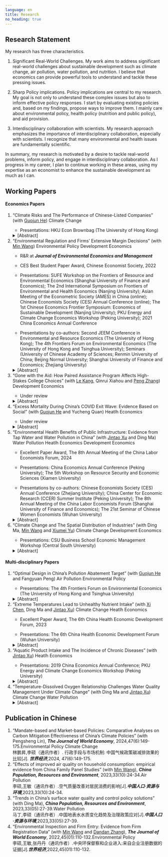 ```yaml
---
language: en
title: Research
no_heading: true
---
```


## Research Statement
My research has three characteristics.

1. Significant Real-World Challenges. My work aims to address significant real-world challenges about sustainable development such as climate change, air pollution, water pollution, and nutrition. I believe that economics can provide powerful tools to understand and tackle these pressing issues.

2. Sharp Policy implications. Policy implications are central to my research. My goal is not only to understand these complex issues but also to inform effective policy responses. I start by evaluating existing policies and, based on my findings, propose ways to improve them. I mainly care about environmental policy, health policy (nutrition and public policy), and aid provision.

3. Interdisciplinary collaboration with scientists. My research approach emphasizes the importance of interdisciplinary collaboration, especially with scientists. I recognize that many environmental and health issues are fundamentally scientific.

In summary, my research is motivated by a desire to tackle real-world problems, inform policy, and engage in interdisciplinary collaboration. As I progress in my career, I plan to continue working in these areas, using my expertise as an economist to enhance the sustainable development as much as I can.

## Working Papers

#### Economics Papers

<ol>
<li> “Climate Risks and The Performance of Chinese-Listed Companies” (with <a href="https://www.guojunhe.com/">Guojun He</a>) <span class="label label-a">Climate Change</span></li>
<ul><li>Presentations: HKU Econ Brownbag (The University of Hong Kong)</li></ul>
<span class="glyphicon glyphicon-star" aria-hidden="true"></span> <details><summary>[Abstract]</summary>This paper investigates the impact of physical climate risks on the performance of publicly listed companies in China over nearly two decades. We collect comprehensive climate risk data from multiple sources, including extreme high and low temperatures, droughts, floods, and typhoons, and incorporate various forms of physical climate risks into our analysis. Employing a two-way fixed effects model for company-by-year panel data, we analyze the effects of these risks on company profitability, measured by Return on Assets (ROA). Our findings indicate that the exposure of subsidiaries to climate risks has a significantly negative impact on profitability, while the exposure of headquarters is inconsequential. We also examine the adaptation strategies employed by companies in response to climate risks and find that aggregate-level adaptation outperforms firm-specific counterparts in China. The paper further investigates the stock market’s reaction to physical climate risks and reveals that the stock market has scarcely accounted for the impacts of these risks in comparison to the measure of accounting profitability. Our study contributes to the climate finance literature by providing evidence of the effects of physical climate risks on company performance in China and highlighting the importance of considering subsidiaries’ climate risks and adaptation strategies.</details>


<li>“Environmental Regulation and Firms’ Extensive Margin Decisions” (with <a href="https://www.nsd.pku.edu.cn/szdw/qzjs/w/262180.htm">Min Wang</a>) <span class="label label-d">Environmental Policy</span> <span class="label label-f">Development Economics</span></li>
<ul><li>R&R at <b><i>Journal of Environmental Economics and Management</i></b></li></ul>
<ul><li>CES Best Student Paper Award, Chinese Economist Society, 2022</li></ul>
<ul><li>Presentations: SUFE Workshop on the Frontiers of Resource and Environmental Economics (Shanghai University of Finance and Economics); The 2nd International Symposium on Frontiers of Environmental and Health Economics (Nanjing University); Asian Meeting of the Econometric Society (AMES) in China (online); Chinese Economists Society (CES) Annual Conference (online); The 1st Chinese Economics Frontier Symposium: Economics of Sustainable Development (Nanjing University); PKU Energy and Climate Change Economics Workshop (Peking University); 2021 China Economics Annual Conference</li></ul>
<ul><li>Presentations by co-authors: Second JEEM Conference in Environmental and Resource Economics (The University of Hong Kong); The 4th Frontiers Forum on Environmental Economics (The University of Hong Kong and Tsinghua University); Seminars (University of Chinese Academy of Sciences; Renmin University of China; Beijing Normal University; Shanghai University of Finance and Economics; Zhejiang University)</li></ul>
<details><summary>[Abstract]</summary>The paper explores the impacts of environmental regulation on Chinese firms’ extensive margin decisions and consequent changes in the market structure of regulated industries. Although environmental regulation deters firm entry and increases firm exit, it asymmetrically targets entrants more than incumbents. Through the market selection mechanism, large and private entrants are less inclined to enter the market in response to regulation, while small incumbents are more likely to exit. We finally examine whether incumbents in regulated cities adjust their inter-city investments to non-regulated cities and find no significant results, alleviating concerns regarding the regulation’s spatial spillover effects.</details>


<li>“Gone with the Aid: How Paired Assistance Program Affects High-Stakes College Choices” (with <a href="https://edu.nju.edu.cn/kl/list.htm">Le Kang</a>, Qinrui Xiahou and <a href="https://pengzhang.weebly.com">Peng Zhang</a>) <span class="label label-f">Development Economics</span></li>
<ul><li>Under review</li></ul>
<details><summary>[Abstract]</summary>As the world contends with persistent poverty and losses from natural disasters, the provision of aid becomes increasingly vital. However, the empirical examination of the mutual benefits of aid is complicated due to endogeneity concerns. This paper provides a novel perspective on the unintended consequences of aid by exploring a post-earthquake reconstruction program in China. Leveraging the quasi-random pair assignment, we find a 40% increase in students from aided counties choosing universities in donor provinces, with stronger responses from high-achieving and engineering students. Besides, attending universities in donor provinces can increase students’ likelihood of migrating to these provinces and lifetime earnings by 26.43%. This paper underscores the potential benefits of aid for both providers and recipients: providers can attract skilled individuals and garner affinity from aided regions, and recipients can experience lifelong benefits.</details>


<li>“Excess Mortality During China’s COVID Exit Wave: Evidence Based on Social” (with <a href="https://www.guojunhe.com/">Guojun He</a> and Yucheng Quan) <span class="label label-e">Heatlh Economics</span></li>
<ul><li>Under review</li></ul>
<details><summary>[Abstract]</summary>China experienced a nationwide transmission of COVID-19 after the government abandoned its stringent zero-COVID policy in December 2022. Based on a manually collected dataset of elite deaths in China, this paper presents the first ex-post estimate of excess mortality during China’s COVID exit wave. We find a significant increase in excess mortality in late 2022 and early 2023, with the peak weekly excess mortality for those above age 65 increasing by over 10-fold. However, the elevated mortality returned to the pre-pandemic level in four to five weeks. We further estimate that there were at least 1.44 million during China’s COVID pandemic, driven mostly by the exit wave. Nevertheless, China’s total mortality cost during the pandemic remains low relative to comparable countries, because COVID-19 was under control most of the time from 2020 to 2022. We provide a case study showing how to use elite information to infer population excess mortality.</details>


<li>“Environmental Health Benefits of Public Infrastructure: Evidence from Tap Water and Water Pollution in China” (with <a href="https://www.nsd.pku.edu.cn/szdw/qzjs/x/262188.htm">Jintao Xu</a> and Ding Ma) <span class="label label-b">Water Pollution</span> <span class="label label-e">Heatlh Economics</span> <span class="label label-f">Development Economics</span></li>
<ul><li>Excellent Paper Award, The 8th Annual Meeting of the China Labor Economists Forum, 2024</li></ul>
<ul><li>Presentations: China Economics Annual Conference (Peking University); The 5th Workshop on Resource Security and Economic Sciences (Xiamen University)</li></ul>
<ul><li>Presentations by co-authors: Chinese Economists Society (CES) Annual Conference (Zhejiang University); China Center for Economic Research (CCER) Summer Institute (Peking University); The 8th Annual Meeting of the China Labor Economists Forum (Shanghai University of Finance and Economics); The 21st Seminar of Chinese Women Economists (Wuhan University)</li></ul>
<details><summary>[Abstract]</summary>Based on data from the China Health and Nutrition Survey and Surface Water Quality Weekly Report, we estimate the effects of water pollution, tap water, and their interaction on individual health status. Using the panel IV regression method, we find that water pollution significantly increases the morbidity rate, while ignoring the different levels of pollution exposure caused by the use of tap water may lead to a serious underestimate of the impact of water pollution. Regression results show that tap water can offset about 60% of the negative health effects of water pollution, and the non-offsetting part may come from pollutants that cannot be eliminated by treatment processes in waterworks. Further analysis finds that the long-term health benefits of tap water are one order of magnitude higher than the short-term health benefits, suggesting that sustained water quality improvement has a long-term impact on health. Finally, comparing the disease cost and the total health cost caused by water pollution, we find that nearly 2/3 of the health cost can be attributed to the disease cost. As one of the most important infrastructure investments, the adoption of tap water greatly eliminates the negative impact of water pollution on the health of Chinese residents. This has important general implications for low-income countries with a low proportion of tap water supply.</details>


<li>“Climate Change and The Spatial Distribution of Industries” (with Ding Ma, <a href="https://www.nsd.pku.edu.cn/szdw/qzjs/w/262180.htm">Min Wang</a> and <a href="https://csxy.zuel.edu.cn/2019/1104/c7501a227525/page.htm">Xiumei Yu</a>) 
<span class="label label-a">Climate Change</span> <span class="label label-f">Development Economics</span></li>
<ul><li>Presentations: CSU Business School Economic Management Workshop (Central South University)</li></ul>
<details><summary>[Abstract]</summary>This paper explores the impacts of long-term temperature changes on the spatial distribution of industries, focusing on temperature effects on firm entry and exit. Using the information on all firms registered in China, we find a robust inverted U-shaped relationship between temperature change and firm entry and a significant relationship between high temperature and firm exit. This result indicates that extreme cold or hot temperatures reduce firm entry and increase firm exit. The effects are more significant for large firms and differ across sectors. In response to extreme temperatures, firms may migrate across regions through inter-regional equity investments to create new firms. The long-run projection shows that climate change may significantly reshape the spatial distribution of industries.</details>
</ol>

#### Multi-disciplinary Papers

<ol>
<li>“Optimal Design in China’s Pollution Abatement Target” (with <a href="https://www.guojunhe.com/">Guojun He</a> and Fangyuan Peng) <span class="label label-c">Air Pollution</span> <span class="label label-d">Environmental Policy</span></li>
<ul><li>Presentations: The 4th Frontiers Forum on Environmental Economics (The University of Hong Kong and Tsinghua University)</li></ul>
<details><summary>[Abstract]</summary>Addressing air pollution is a critical challenge. Traditional air pollution regulations chiefly focus on areas with the highest pollution levels. However, the regions with the most significant pollution levels may not always be the primary contributors to nationwide pollution due to the long-distance transport of air pollutants. This paper uses high-frequency backward trajectory data to examine the spillover effects of PM2.5 pollution in China from 2015 to 2023. The city-pair regression demonstrates a statistically significant positive association between the pollution levels in source and destination cities. Notably, the geographic distribution of air pollution spillover impact substantially diverges from the pattern of PM2.5 concentration, highlighting a discrepancy between local air pollution levels and their national contributions. This study further shows that China’s past city-level PM2.5 reduction targets were mainly based on PM2.5 concentration rather than the local air pollution’s contribution to national levels, indicating a potential loss in efficiency. Finally, the paper suggests an alternative pollution reduction target allocation strategy that considers spillover effects. The findings imply that China has disproportionately concentrated on the most polluted cities while under-responding to many less-polluted cities with significant spillover impacts.</details>


<li>“Extreme Temperatures Lead to Unhealthy Nutrient Intake” (with <a href="https://ysph.yale.edu/profile/xi-chen/">Xi Chen</a>, Ding Ma and <a href="https://www.nsd.pku.edu.cn/szdw/qzjs/x/262188.htm">Jintao Xu</a>)  <span class="label label-a">Climate Change</span> <span class="label label-e">Heatlh Economics</span></li>
<ul><li>Excellent Paper Award, The 6th China Health Economic Development Forum, 2023</li></ul>
<ul><li>Presentations: The 6th China Health Economic Development Forum (Wuhan University)</li></ul>
<details><summary>[Abstract]</summary>Climate change-induced extreme temperatures threaten agriculture and exacerbate global food insecurity. While the temperature effects on food supply are well-known, we provide the first evidence of short-term fluctuations in extreme temperatures influencing food consumption and nutrition intake in China over two decades. The fixed effect models demonstrate that extreme heat reduces carbohydrate and protein intake without affecting fat consumption, whereas cold weather increases all of them and has a largest effect on fat consumption. Vegetable consumption significantly decreases during extreme heat, while dried legume intake notably increases during extreme cold. In contrast, cereal consumption peaks on hot days and declines on cold days. This paper reveals that air conditioners, fans, and heating systems effectively mitigate the impact of temperature extremes, while refrigerators offer minimal benefits. Thus, biological appetite, rather than food accessibility, primarily drives nutrient intake during extreme temperatures. Besides, rural, low-income, male, and child populations exhibit lower vulnerability. Our study suggests climate change may highly decrease the intake of carbohydrate and protein, but not in the same proportion as fat, offering a novel perspective on the temperature-health nexus.</details>


<li>“Aquatic Product Intake and The Incidence of Chronic Diseases” (with <a href="https://www.nsd.pku.edu.cn/szdw/qzjs/x/262188.htm">Jintao Xu</a>) <span class="label label-e">Heatlh Economics</span></li>
<ul><li>Presentations: 2019 China Economics Annual Conference; PKU Energy and Climate Change Economics Workshop (Peking University)</li></ul>
<details><summary>[Abstract]</summary>This paper employs a Cox proportional hazard model to examine the impact of aquatic product consumption on the risk of four noncommunicable diseases (NCDs) in China, including hypertension, diabetes, heart attack, and stroke. Since the effect of food consumption on health outcomes may be nonlinear, this paper utilizes a nonparametric binned approach to encapsulate the nonlinear effect of aquatic product consumption, exploring the optimal level of intake. Our findings suggest that, compared to no aquatic product intake, consuming less than 100 g/week of aquatic products significantly diminishes the risk of most NCDs. However, we did not find substantial evidence supporting the recommended amount (280-525 g per week) of aquatic product consumption suggested by the Chinese dietary guidelines. This paper has significant implications for diet and nutrition policies.</details>

<li>“Temperature-Dissolved Oxygen Relationship Challenges Water Quality Management Under Climate Change” (with Ding Ma and <a href="https://www.nsd.pku.edu.cn/szdw/qzjs/x/262188.htm">Jintao Xu</a>) <span class="label label-a">Climate Change</span> <span class="label label-b">Water Pollution</span></li>
<details><summary>[Abstract]</summary>Climate change significantly affects various pollution issues, including water quality. This paper explores the influence of temperature on water pollution indicators using a dataset from almost 150 water monitoring stations in China from 2004 to 2017. The study reveals a dominant correlation between dissolved oxygen concentration and air temperature, significantly affecting the seasonal patterns of water pollution indicators. The paper further highlights the potential bias in water quality assessments due to this temperature-dissolved oxygen relationship, leading to the overestimation of water toxicity in hot environments. The study recommends revising water quality standards to account for this correlation and suggests using dissolved oxygen saturation or concentration as indicators based on the purpose of the water source. The research underscores the crucial role of climate change in water quality management and has significant implications for sustainable development goals, emphasizing the need for integrated solutions. This paper contributes to understanding climate change’s impact on water quality and offers valuable insights for policymakers and environmental conservation efforts.</details>
</ol>

## Publication in Chinese

<ol>
<li>“Mandate-based and Market-based Policies: Comparative Analyses on Carbon Mitigation Effectiveness of China’s Climate Policies” (with Pengsheng Lin), <b><i>The Journal of World Economy</i></b>, 2024,47(6):149-175.<span class="label label-d">Environmental Policy</span> <span class="label label-a">Climate Change</span></li>
林鹏昇,李硕（通讯作者）. 行政手段与市场机制: 中国气候政策碳减排效果的比较[J]. <b><i>世界经济</i></b>,2024, 47(6):149-175.

<li>“Effects of improved air quality on household consumption: empirical evidence from China Family Panel Studies” (with <a href="https://www.nsd.pku.edu.cn/szdw/qzjs/w/262180.htm">Min Wang</a>), <b><i>China Population, Resources and Environment</i></b>, 2023,33(10):24-34.<span class="label label-c">Air Pollution</span></li>
李硕,王敏（通讯作者）.空气质量改善对居民消费的影响[J].<b><i>中国人口·资源与环境</i></b>,2023,33(10):24-34.

<li>“Trends in China’s surface water quality and control policy solutions” (with Ding Ma), <b><i>China Population, Resources and Environment</i></b>, 2023,33(05):27-39.<span class="label label-b">Water Pollution</span>
</li>马丁,李硕（通讯作者）.中国地表水水质变化趋势及治理政策应对[J].<b><i>中国人口·资源与环境</i></b>,2023,33(05):27-39.

<li>“Environmental Inspection and Firm Entry: Evidence from Firm Registration Data” (with <a href="https://www.nsd.pku.edu.cn/szdw/qzjs/w/262180.htm">Min Wang</a> and <a href="https://www.nsd.pku.edu.cn/szdw/qzjs/z/262201.htm">Dandan Zhang</a>), <b><i>The Journal of World Economy</i></b>, 2022,45(01):110-132.<span class="label label-d">Environmental Policy</span></li>
李硕,王敏,张丹丹（通讯作者）.中央环保督察和企业进入:来自企业注册数据的证据[J].<b><i>世界经济</i></b>,2022,45(01):110-132.
</ol>

